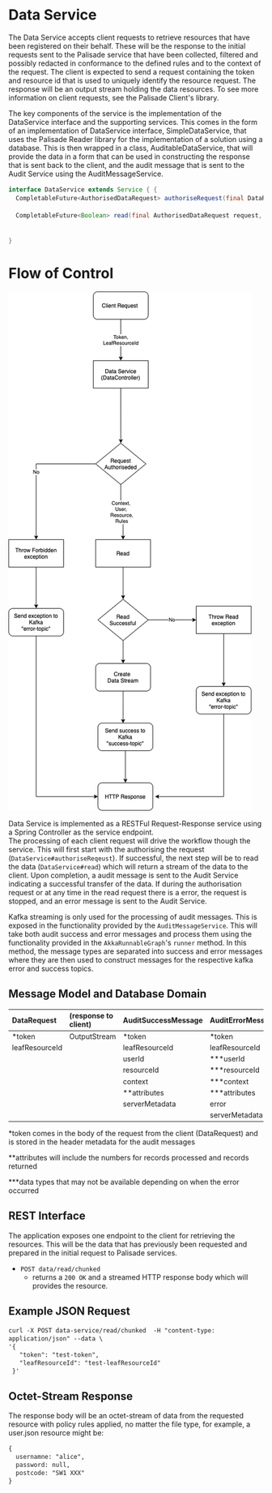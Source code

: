 <!---
Copyright 2018-2021 Crown Copyright

Licensed under the Apache License, Version 2.0 (the "License");
you may not use this file except in compliance with the License.
You may obtain a copy of the License at

  http://www.apache.org/licenses/LICENSE-2.0

Unless required by applicable law or agreed to in writing, software
distributed under the License is distributed on an "AS IS" BASIS,
WITHOUT WARRANTIES OR CONDITIONS OF ANY KIND, either express or implied.
See the License for the specific language governing permissions and
limitations under the License.
--->
# Data Service

The Data Service accepts client requests to retrieve resources that have been registered on their behalf. These will be
the response to the initial requests sent to the Palisade service that have been collected, filtered and possibly
redacted in conformance to the defined rules and to the context of the request. The client is expected to send a
request containing the token and resource id that is used to uniquely identify the resource request. The response will
be an output stream holding the data resources. To see more information on client requests, see the Palisade Client's
library.

The key components of the service is the implementation of the DataService interface and the supporting services.  This
comes in the form of an implementation of DataService interface, SimpleDataService, that uses the Palisade Reader
library for the implementation of a solution using a database. This is then wrapped in a class, AuditableDataService,
that will provide the data in a form that can be used in constructing the response that is sent back to the client, and
the audit message that is sent to the Audit Service using the AuditMessageService.


```java
interface DataService extends Service { {
  CompletableFuture<AuthorisedDataRequest> authoriseRequest(final DataRequest request);

  CompletableFuture<Boolean> read(final AuthorisedDataRequest request, final OutputStream out, final AtomicLong recordsProcessed, final AtomicLong recordsReturned);


}
```


# Flow of Control

![Data Service diagram](doc/data-service.png)


Data Service is implemented as a RESTFul Request-Response service using a Spring Controller as the service endpoint.  
The processing of each client request will drive the workflow though the service. This will first start with the 
authorising the request (`DataService#authoriseReqeust`). If successful, the next step will be to read the data
(`DataService#read`) which will return a stream of the data to the client. Upon completion, a audit message is sent to 
the Audit Service indicating a successful transfer of the data. If during the authorisation request or at any time in 
the read request there is a error, the request is stopped, and an error message is sent to the Audit Service.

Kafka streaming is only used for the processing of audit messages. This is exposed in the functionality provided by the
`AuditMessageService`.  This will take both audit success and error messages and process them using the functionality 
provided in the `AkkaRunnableGraph`'s `runner` method. In this method, the message types are separated into success and 
error messages where they are then used to construct messages for the respective kafka error and success topics.


## Message Model and Database Domain

| DataRequest     | (response to client)   | AuditSuccessMessage  | AuditErrorMessage |
|:----------------|:-----------------------|:---------------------|:------------------|
| *token          | OutputStream           | *token               | *token            | 
| leafResourceId  |                        | leafResourceId       | leafResourceId    |  
|                 |                        | userId               | ***userId         |
|                 |                        | resourceId           | ***resourceId     |
|                 |                        | context              | ***context        | 
|                 |                        | **attributes         | ***attributes     |
|                 |                        | serverMetadata       | error             |
|                 |                        |                      | serverMetadata    |
  
*token comes in the body of the request from the client (DataRequest) and is stored in the header metadata for the 
audit messages

**attributes will include the numbers for records processed and records returned

***data types that may not be available depending on when the error occurred


## REST Interface

The application exposes one endpoint to the client for retrieving the resources. This will be the data that has previously 
been requested and prepared in the initial request to Palisade services. 
* `POST data/read/chunked`
    - returns a `200 OK` and a streamed HTTP response body which will provides the resource.

## Example JSON Request
```
curl -X POST data-service/read/chunked  -H "content-type: application/json" --data \
'{
   "token": "test-token",
   "leafResourceId": "test-leafResourceId"
 }'
```
## Octet-Stream Response
The response body will be an octet-stream of data from the requested resource with policy rules applied, no matter the 
file type, for example, a user.json resource might be:
```
{
  usernamne: "alice",
  password: null,
  postcode: "SW1 XXX"
}
```
